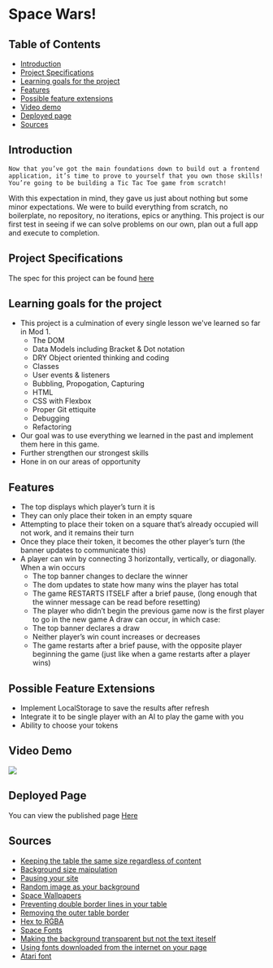 # Space Wars!
## Table of Contents
* [Introduction](https://github.com/dbirdflyshi/turing-m1p4-tictactoe/blob/main/README.md#introduction) 
* [Project Specifications](https://github.com/dbirdflyshi/turing-m1p4-tictactoe/blob/main/README.md#project-specifications)
* [Learning goals for the project](https://github.com/dbirdflyshi/turing-m1p4-tictactoe/blob/main/README.md#learning-goals-for-the-project)
* [Features](https://github.com/dbirdflyshi/turing-m1p4-tictactoe/blob/main/README.md#features)
* [Possible feature extensions](https://github.com/dbirdflyshi/turing-m1p4-tictactoe/blob/main/README.md#possible-feature-extensions)
* [Video demo](https://github.com/dbirdflyshi/turing-m1p4-tictactoe/blob/main/README.md#video-demo)
* [Deployed page](https://github.com/dbirdflyshi/turing-m1p4-tictactoe/blob/main/README.md#deployed-page)
* [Sources](https://github.com/dbirdflyshi/turing-m1p4-tictactoe/blob/main/README.md#sources)

## Introduction
`Now that you’ve got the main foundations down to build out a frontend application, it’s time to prove to yourself that you own those skills! You’re going to be building a Tic Tac Toe game from scratch!`

With this expectation in mind, they gave us just about nothing but some minor expectations. We were to build everything from scratch, no boilerplate, no repository, no iterations, epics or anything. This project is our first test in seeing if we can solve problems on our own, plan out a full app and execute to completion. 

## Project Specifications
The spec for this project can be found [here](https://frontend.turing.edu/projects/module-1/tic-tac-toe-solo-v2.html)

## Learning goals for the project
* This project is a culmination of every single lesson we've learned so far in Mod 1. 
  *  The DOM
  *  Data Models including Bracket & Dot notation
  *  DRY Object oriented thinking and coding
  *  Classes
  *  User events & listeners
  *  Bubbling, Propogation, Capturing
  *  HTML
  *  CSS with Flexbox 
  *  Proper Git ettiquite 
  *  Debugging
  *  Refactoring
* Our goal was to use everything we learned in the past and implement them here in this game. 
* Further strengthen our strongest skills
* Hone in on our areas of opportunity

## Features
* The top displays which player’s turn it is
* They can only place their token in an empty square
* Attempting to place their token on a square that’s already occupied will not work, and it remains their turn
* Once they place their token, it becomes the other player’s turn (the banner updates to communicate this)
* A player can win by connecting 3 horizontally, vertically, or diagonally. When a win occurs
  * The top banner changes to declare the winner
  * The dom updates to state how many wins the player has total
  * The game RESTARTS ITSELF after a brief pause, (long enough that the winner message can be read before resetting)
  * The player who didn’t begin the previous game now is the first player to go in the new game A draw can occur, in which case:
  * The top banner declares a draw
  * Neither player’s win count increases or decreases
  * The game restarts after a brief pause, with the opposite player beginning the game (just like when a game restarts after a player wins)

## Possible Feature Extensions
* Implement LocalStorage to save the results after refresh
* Integrate it to be single player with an AI to play the game with you
* Ability to choose your tokens

## Video Demo
![](demo.gif)

## Deployed Page
You can view the published page [Here](https://dbirdflyshi.github.io/turing-m1p4-tictactoe/)

## Sources
* [Keeping the table the same size regardless of content](https://stackoverflow.com/questions/4457506/set-the-table-column-width-constant-regardless-of-the-amount-of-text-in-its-cell) 
* [Background size maipulation](https://www.w3schools.com/cssref/css3_pr_background-size.asp) 
* [Pausing your site](https://www.w3schools.com/jsref/met_win_settimeout.asp) 
* [Random image as your background](https://stackoverflow.com/questions/18288950/random-fullscreen-background-image-on-browser-refresh) 
* [Space Wallpapers](https://wallpaperaccess.com/4k-space) 
* [Preventing double border lines in your table](https://stackoverflow.com/questions/49746714/html-table-border-double-line) 
* [Removing the outer table border](https://stackoverflow.com/questions/35571603/removing-outer-border-in-html-table) 
* [Hex to RGBA](https://rgbacolorpicker.com/hex-to-rgba) 
* [Space Fonts](https://www.fontspace.com/space-mission-font-f56190) 
* [Making the background transparent but not the text iteself](https://stackoverflow.com/questions/15449280/making-text-background-transparent-but-not-text-itself) 
* [Using fonts downloaded from the internet on your page](https://stackoverflow.com/questions/3245141/using-otf-fonts-on-web-browsers) 
* [Atari font](https://www.fontspace.com/sf-atarian-system-font-f6230) 
